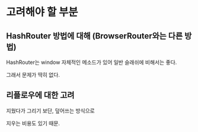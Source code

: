 # 고려해야 할 부분

## HashRouter 방법에 대해 (BrowserRouter와는 다른 방법)

HashRouter는 window 자체적인 메소드가 있어 일반 슬래쉬에 비해서는 좋다.

그래서 문제가 딱히 없다.

## 리플로우에 대한 고려

지웠다가 그리기 보단, 덮어쓰는 방식으로

지우는 비용도 있기 때문.
